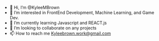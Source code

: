 - 👋 Hi, I’m @KyleeMBrown
- 👀 I’m interested in FrontEnd Development, Machine Learning, and Game Dev.
- 🌱 I’m currently learning Javascript and REACT.js
- 💞️ I’m looking to collaborate on any projects
- 📫 How to reach me Kyleebrown.work@gmail.com

<!---
KyleeMBrown/KyleeMBrown is a ✨ special ✨ repository because its `README.md` (this file) appears on your GitHub profile.
You can click the Preview link to take a look at your changes.
--->

